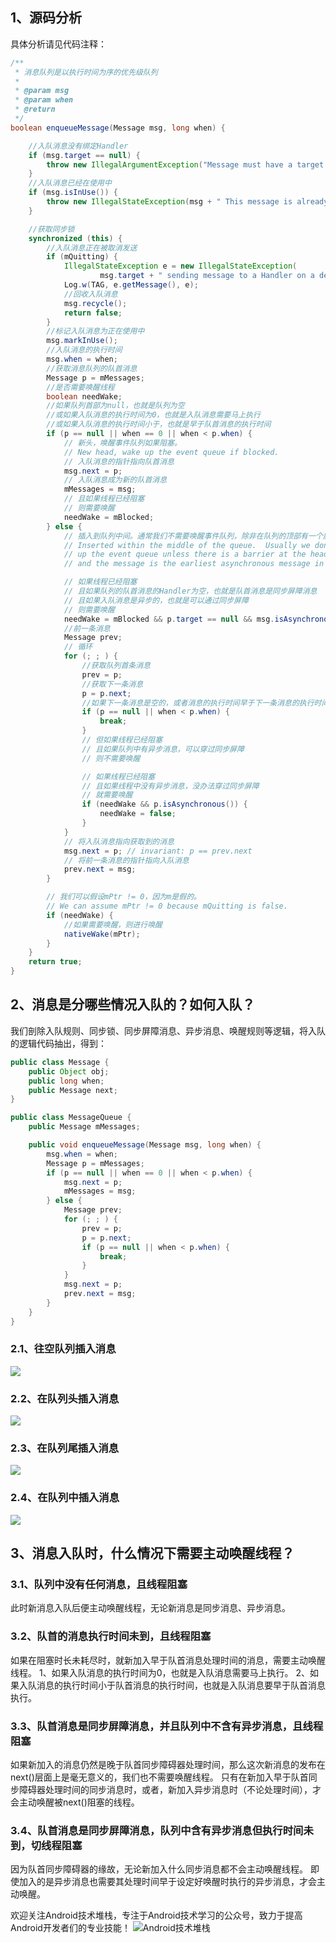 ## 1、源码分析
具体分析请见代码注释：
```java
/**
 * 消息队列是以执行时间为序的优先级队列
 *
 * @param msg
 * @param when
 * @return
 */
boolean enqueueMessage(Message msg, long when) {

    //入队消息没有绑定Handler
    if (msg.target == null) {
        throw new IllegalArgumentException("Message must have a target.");
    }
    //入队消息已经在使用中
    if (msg.isInUse()) {
        throw new IllegalStateException(msg + " This message is already in use.");
    }

    //获取同步锁
    synchronized (this) {
        //入队消息正在被取消发送
        if (mQuitting) {
            IllegalStateException e = new IllegalStateException(
                    msg.target + " sending message to a Handler on a dead thread");
            Log.w(TAG, e.getMessage(), e);
            //回收入队消息
            msg.recycle();
            return false;
        }
        //标记入队消息为正在使用中
        msg.markInUse();
        //入队消息的执行时间
        msg.when = when;
        //获取消息队列的队首消息
        Message p = mMessages;
        //是否需要唤醒线程
        boolean needWake;
        //如果队列首部为null，也就是队列为空
        //或如果入队消息的执行时间为0，也就是入队消息需要马上执行
        //或如果入队消息的执行时间小于，也就是早于队首消息的执行时间
        if (p == null || when == 0 || when < p.when) {
            // 新头，唤醒事件队列如果阻塞。
            // New head, wake up the event queue if blocked.
            // 入队消息的指针指向队首消息
            msg.next = p;
            // 入队消息成为新的队首消息
            mMessages = msg;
            // 且如果线程已经阻塞
            // 则需要唤醒
            needWake = mBlocked;
        } else {
            // 插入到队列中间。通常我们不需要唤醒事件队列，除非在队列的顶部有一个屏障，并且消息是队列中最早的异步消息。
            // Inserted within the middle of the queue.  Usually we don't have to wake
            // up the event queue unless there is a barrier at the head of the queue
            // and the message is the earliest asynchronous message in the queue.

            // 如果线程已经阻塞
            // 且如果队列的队首消息的Handler为空，也就是队首消息是同步屏障消息
            // 且如果入队消息是异步的，也就是可以通过同步屏障
            // 则需要唤醒
            needWake = mBlocked && p.target == null && msg.isAsynchronous();
            //前一条消息
            Message prev;
            // 循环
            for (; ; ) {
                //获取队列首条消息
                prev = p;
                //获取下一条消息
                p = p.next;
                //如果下一条消息是空的，或者消息的执行时间早于下一条消息的执行时间，则退出循环
                if (p == null || when < p.when) {
                    break;
                }
                // 但如果线程已经阻塞
                // 且如果队列中有异步消息，可以穿过同步屏障
                // 则不需要唤醒

                // 如果线程已经阻塞
                // 且如果线程中没有异步消息，没办法穿过同步屏障
                // 就需要唤醒
                if (needWake && p.isAsynchronous()) {
                    needWake = false;
                }
            }
            // 将入队消息指向获取到的消息
            msg.next = p; // invariant: p == prev.next
            // 将前一条消息的指针指向入队消息
            prev.next = msg;
        }

        // 我们可以假设mPtr != 0，因为m是假的。
        // We can assume mPtr != 0 because mQuitting is false.
        if (needWake) {
            //如果需要唤醒，则进行唤醒
            nativeWake(mPtr);
        }
    }
    return true;
}
```
## 2、消息是分哪些情况入队的？如何入队？
我们剖除入队规则、同步锁、同步屏障消息、异步消息、唤醒规则等逻辑，将入队的逻辑代码抽出，得到：
```java
public class Message {
    public Object obj;
    public long when;
    public Message next;
}
```
```java
public class MessageQueue {
    public Message mMessages;

    public void enqueueMessage(Message msg, long when) {
        msg.when = when;
        Message p = mMessages;
        if (p == null || when == 0 || when < p.when) {
            msg.next = p;
            mMessages = msg;
        } else {
            Message prev;
            for (; ; ) {
                prev = p;
                p = p.next;
                if (p == null || when < p.when) {
                    break;
                }
            }
            msg.next = p;
            prev.next = msg;
        }
    }
}
```
### 2.1、往空队列插入消息
![](https://github.com/chaozhouzhang/learning-summary/blob/master/Android/Handler%E6%9C%BA%E5%88%B6/Handler-%E5%BE%80%E7%A9%BA%E9%98%9F%E5%88%97%E6%8F%92%E5%85%A5%E6%B6%88%E6%81%AF.png?raw=true)
### 2.2、在队列头插入消息
![](https://github.com/chaozhouzhang/learning-summary/blob/master/Android/Handler%E6%9C%BA%E5%88%B6/Handler-%E5%9C%A8%E9%98%9F%E5%88%97%E5%A4%B4%E6%8F%92%E5%85%A5%E6%B6%88%E6%81%AF.png?raw=true)
### 2.3、在队列尾插入消息
![](https://github.com/chaozhouzhang/learning-summary/blob/master/Android/Handler%E6%9C%BA%E5%88%B6/Handler-%E5%9C%A8%E9%98%9F%E5%88%97%E5%B0%BE%E6%8F%92%E5%85%A5%E6%B6%88%E6%81%AF.png?raw=true)
### 2.4、在队列中插入消息
![](https://github.com/chaozhouzhang/learning-summary/blob/master/Android/Handler%E6%9C%BA%E5%88%B6/Handler-%E5%9C%A8%E9%98%9F%E5%88%97%E4%B8%AD%E6%8F%92%E5%85%A5%E6%B6%88%E6%81%AF.png?raw=true)



## 3、消息入队时，什么情况下需要主动唤醒线程？

### 3.1、队列中没有任何消息，且线程阻塞
此时新消息入队后便主动唤醒线程，无论新消息是同步消息、异步消息。 

### 3.2、队首的消息执行时间未到，且线程阻塞
如果在阻塞时长未耗尽时，就新加入早于队首消息处理时间的消息，需要主动唤醒线程。
1、如果入队消息的执行时间为0，也就是入队消息需要马上执行。
2、如果入队消息的执行时间小于队首消息的执行时间，也就是入队消息要早于队首消息执行。

### 3.3、队首消息是同步屏障消息，并且队列中不含有异步消息，且线程阻塞
如果新加入的消息仍然是晚于队首同步障碍器处理时间，那么这次新消息的发布在next()层面上是毫无意义的，我们也不需要唤醒线程。
只有在新加入早于队首同步障碍器处理时间的同步消息时，或者，新加入异步消息时（不论处理时间），才会主动唤醒被next()阻塞的线程。 

### 3.4、队首消息是同步屏障消息，队列中含有异步消息但执行时间未到，切线程阻塞
因为队首同步障碍器的缘故，无论新加入什么同步消息都不会主动唤醒线程。
即使加入的是异步消息也需要其处理时间早于设定好唤醒时执行的异步消息，才会主动唤醒。

欢迎关注Android技术堆栈，专注于Android技术学习的公众号，致力于提高Android开发者们的专业技能！
![Android技术堆栈](https://mmbiz.qpic.cn/mmbiz_jpg/MADc6NnIysDjTRbKsg6y2G5eqqQkPDiak4V8jqKLmntDgAfFE8LOibxnSdfJESLJEM8ibrN9RGiamib4rYCt3cU08aQ/0?wx_fmt=jpeg)


